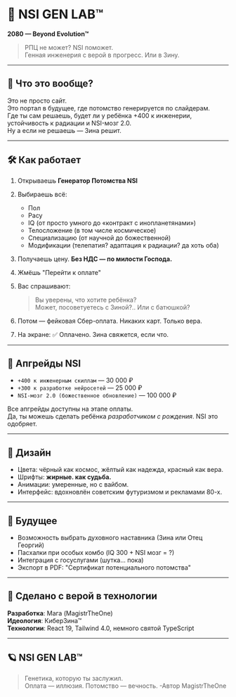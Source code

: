 # 🧬 NSI GEN LAB™

**2080 — Beyond Evolution™**

> РПЦ не может? NSI поможет.  
> Генная инженерия с верой в прогресс. Или в Зину.

---

## 📡 Что это вообще?

Это не просто сайт.  
Это портал в будущее, где потомство генерируется по слайдерам.  
Где ты сам решаешь, будет ли у ребёнка +400 к инженерии, устойчивость к радиации и NSI-мозг 2.0.  
Ну а если не решаешь — Зина решит.

---

## 🛠 Как работает

1. Открываешь **Генератор Потомства NSI**
2. Выбираешь всё:
   - Пол
   - Расу
   - IQ (от просто умного до «контракт с инопланетянами»)
   - Телосложение (в том числе космическое)
   - Специализацию (от научной до божественной)
   - Модификации (телепатия? адаптация к радиации? да хоть оба)
3. Получаешь цену. **Без НДС — по милости Господа.**
4. Жмёшь "Перейти к оплате"
5. Вас спрашивают:  
   > Вы уверены, что хотите ребёнка?  
   > Может, посоветуетесь с Зиной?.. Или с батюшкой?

6. Потом — фейковая Сбер-оплата. Никаких карт. Только вера.  
7. На экране: ✅ Оплачено. Зина свяжется, если что.

---

## 🧠 Апгрейды NSI

- `+400 к инженерным скиллам` — 30 000 ₽  
- `+300 к разработке нейросетей` — 25 000 ₽  
- `NSI-мозг 2.0 (божественное обновление)` — 100 000 ₽

Все апгрейды доступны на этапе оплаты.  
Да, ты можешь сделать ребёнка *разработчиком с рождения*. NSI это одобряет.

---

## 🎨 Дизайн

- Цвета: чёрный как космос, жёлтый как надежда, красный как вера.
- Шрифты: **жирные. как судьба.**
- Анимации: умеренные, но с вайбом.
- Интерфейс: вдохновлён советским футуризмом и рекламами 80-х.

---

## 📅 Будущее

- Возможность выбрать духовного наставника (Зина или Отец Георгий)
- Пасхалки при особых комбо (IQ 300 + NSI мозг = ?)
- Интеграция с госуслугами (шутка... пока)
- Экспорт в PDF: "Сертификат потенциального потомства"

---

## 🤖 Сделано с верой в технологии

**Разработка**: Мага (MagistrTheOne)  
**Идеология**: КиберЗина™  
**Технологии**: React 19, Tailwind 4.0, немного святой TypeScript

---

## 🪐 NSI GEN LAB™

> Генетика, которую ты заслужил.  
> Оплата — иллюзия. Потомство — вечность.
-Автор MagistrTheOne
